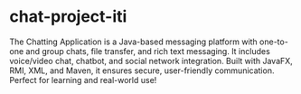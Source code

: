 # chat-project-iti
The Chatting Application is a Java-based messaging platform with one-to-one and group chats, file transfer, and rich text messaging. It includes voice/video chat, chatbot, and social network integration. Built with JavaFX, RMI, XML, and Maven, it ensures secure, user-friendly communication. Perfect for learning and real-world use!
